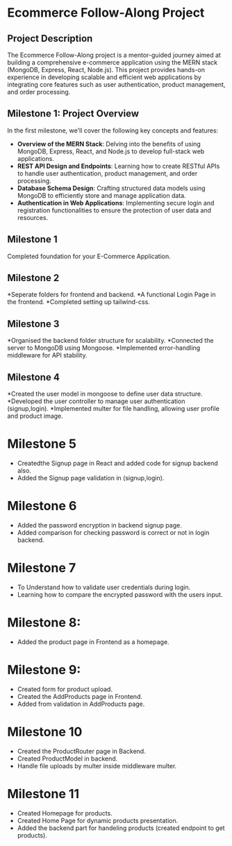 # Ecommerce Follow-Along Project

## Project Description
The Ecommerce Follow-Along project is a mentor-guided journey aimed at building a comprehensive e-commerce application using the MERN stack (MongoDB, Express, React, Node.js). This project provides hands-on experience in developing scalable and efficient web applications by integrating core features such as user authentication, product management, and order processing.

## Milestone 1: Project Overview
In the first milestone, we'll cover the following key concepts and features:

- **Overview of the MERN Stack**: Delving into the benefits of using MongoDB, Express, React, and Node.js to develop full-stack web applications.
- **REST API Design and Endpoints**: Learning how to create RESTful APIs to handle user authentication, product management, and order processing.
- **Database Schema Design**: Crafting structured data models using MongoDB to efficiently store and manage application data.
- **Authentication in Web Applications**: Implementing secure login and registration functionalities to ensure the protection of user data and resources.

## Milestone 1
Completed foundation for your E-Commerce Application.

## Milestone 2
*Seperate folders for frontend and backend.
*A functional Login Page in the frontend.
*Completed setting up tailwind-css.

## Milestone 3
*Organised the backend folder structure for scalability.
*Connected the server to MongoDB using Mongoose.
*Implemented error-handling middleware for API stability.

## Milestone 4
*Created the user model in mongoose to define user data structure.
*Developed the user controller to manage user authentication (signup,login).
*Implemented multer for file handling, allowing user profile and product image.

# Milestone 5
* Createdthe Signup page in React and added code for signup backend also.
* Added the Signup page validation in (signup,login).

# Milestone 6
* Added the password encryption in backend signup page.
* Added comparison for checking password is correct or not in login backend.

# Milestone 7
* To Understand how to validate user credentials during login.
* Learning how to compare the encrypted password with the users input.

# Milestone 8:
* Added the product page in Frontend as a homepage.

# Milestone 9:
* Created form for product upload.
* Created the AddProducts page in Frontend.
* Added from validation in AddProducts page.

# Milestone 10
* Created the ProductRouter page in Backend.
* Created ProductModel in backend.
* Handle file uploads by multer inside middleware multer.

# Milestone 11
* Created Homepage for products.
* Created Home Page for dynamic products presentation.
* Added the backend part for handeling products (created endpoint to get products).


